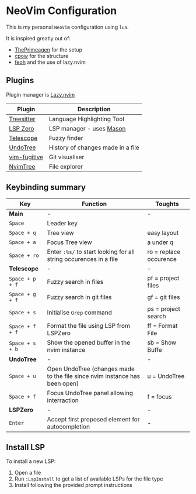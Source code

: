 # NeoVim Configuration

This is my personal `NeoVim` configuration using `lua`.

It is inspired greatly out of: 

- [ThePrimeagen](https://github.com/ThePrimeagen/init.lua) for the setup
- [cpow](https://github.com/cpow/cpow-dotfiles) for the structure 
- [feoh](https://github.com/nvim-lua/kickstart.nvim) and the use of lazy.nvim 

## Plugins

Plugin manager is [Lazy.nvim](https://github.com/folke/lazy.nvim)

|Plugin|Description|
|---|---|
|[Treesitter](https://github.com/nvim-treesitter/nvim-treesitter)|Language Highlighting Tool|
|[LSP Zero](https://github.com/VonHeikemen/lsp-zero.nvim)|LSP manager - uses [Mason](https://github.com/williamboman/mason.nvim)|
|[Telescope](https://github.com/nvim-telescope/telescope.nvim)|Fuzzy finder|
|[UndoTree](https://github.com/mbbill/undotree)|History of changes made in a file|
|[vim-fugitive](https://github.comi/tpope/vim-fugitve)| Git visualiser |
|[NvimTree](https://github.com/nvim-tree/nvim-tree.lua)|File explorer|
## Keybinding summary

|Key|Function|Toughts|
|---|---|---|
|**Main**|-|-|
|`Space`|Leader key||
|`Space + q`| Tree view| easy layout |
|`Space + a`| Focus Tree view|a under q|
|`Space + ro`| Enter `:%s/` to start looking for all string occurences in a file| ro = replace occurence|
|**Telescope**|-|-|
|`Space + p + f`|Fuzzy search in files|pf = project files|
|`Space + g + f`|Fuzzy search in git files|gf = git files|
|`Space + s`|Initialise `Grep` command|ps = project search|
|`Space + f + f`|Format the file using LSP from LSPZero|ff = Format File|
|`Space + s + b`|Show the opened buffer in the nvim instance|sb = Show Buffe|
|**UndoTree**|-|-|
|`Space + u`|Open UndoTree (changes made to the file since nvim instance has been open)|u = UndoTree|
|`Space + f`| Focus UndoTree panel allowing interraction| f = focus|
|**LSPZero**|-|-|
|`Enter`|Accept first proposed element for autocompletion|-|


## Install LSP

To install a new LSP:

1. Open a file
2. Run `:LspInstall` to get a list of available LSPs for the file type
3. Install following the provided prompt instructions

